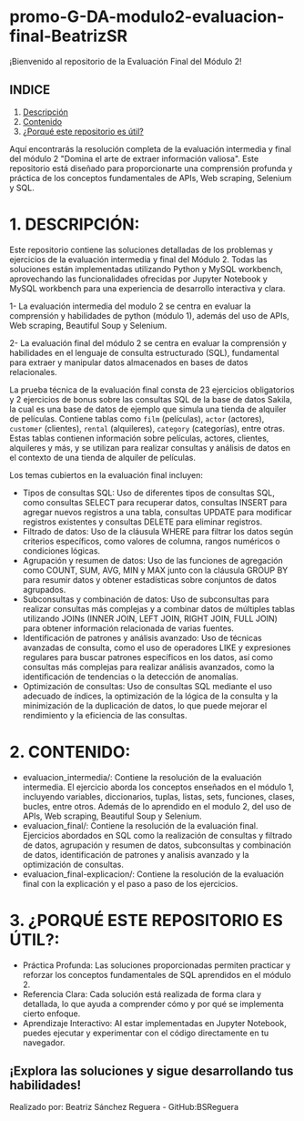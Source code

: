 # promo-G-DA-modulo2-evaluacion-final-BeatrizSR

¡Bienvenido al repositorio de la Evaluación Final del Módulo 2!

## INDICE
1. [Descripción](#1-descripción)
2. [Contenido](#2-contenido)
3. [¿Porqué este repositorio es útil?](#3-utilidad)
   

Aquí encontrarás la resolución completa de la evaluación intermedia y final del módulo 2 "Domina el arte de extraer información valiosa". Este repositorio está diseñado para proporcionarte una comprensión profunda y práctica de los conceptos fundamentales de APIs, Web scraping, Selenium y SQL.

# 1. DESCRIPCIÓN: 
Este repositorio contiene las soluciones detalladas de los problemas y ejercicios de la evaluación intermedia y final del Módulo 2. Todas las soluciones están implementadas utilizando Python y MySQL workbench, aprovechando las funcionalidades ofrecidas por Jupyter Notebook y MySQL workbench para una experiencia de desarrollo interactiva y clara.

1- La evaluación intermedia del modulo 2 se centra en evaluar la comprensión y habilidades de python (módulo 1), además del uso de APIs, Web scraping, Beautiful Soup y Selenium.

2- La evaluación final del módulo 2 se centra en evaluar la comprensión y habilidades en el lenguaje de consulta estructurado (SQL), fundamental para extraer y manipular datos almacenados en bases de datos relacionales. 


La prueba técnica de la evaluación final consta de 23 ejercicios obligatorios y 2 ejercicios de bonus sobre las consultas SQL  de la base de datos Sakila, la cual es una base de datos de ejemplo que simula una tienda de alquiler de películas. Contiene tablas como `film` (películas), `actor` (actores), `customer` (clientes), `rental` (alquileres), `category` (categorías), entre otras. Estas tablas contienen información sobre películas, actores, clientes, alquileres y más, y se utilizan para realizar consultas y análisis de datos en el contexto de una tienda de alquiler de películas.

Los temas cubiertos en la evaluación final incluyen:
- Tipos de consultas SQL: Uso de diferentes tipos de consultas SQL, como consultas SELECT para recuperar datos, consultas INSERT para agregar nuevos registros a una tabla, consultas UPDATE para modificar registros existentes y consultas DELETE para eliminar registros.
- Filtrado de datos: Uso de la cláusula WHERE para filtrar los datos según criterios específicos, como valores de columna, rangos numéricos o condiciones lógicas.
- Agrupación y resumen de datos: Uso de las funciones de agregación como COUNT, SUM, AVG, MIN y MAX junto con la cláusula GROUP BY para resumir datos y obtener estadísticas sobre conjuntos de datos agrupados.
- Subconsultas y combinación de datos: Uso de subconsultas para realizar consultas más complejas y a combinar datos de múltiples tablas utilizando JOINs (INNER JOIN, LEFT JOIN, RIGHT JOIN, FULL JOIN) para obtener información relacionada de varias fuentes.
- Identificación de patrones y análisis avanzado: Uso de técnicas avanzadas de consulta, como el uso de operadores LIKE y expresiones regulares para buscar patrones específicos en los datos, así como consultas más complejas para realizar análisis avanzados, como la identificación de tendencias o la detección de anomalías.
- Optimización de consultas: Uso de consultas SQL mediante el uso adecuado de índices, la optimización de la lógica de la consulta y la minimización de la duplicación de datos, lo que puede mejorar el rendimiento y la eficiencia de las consultas.
  
# 2. CONTENIDO: 
- evaluacion_intermedia/: Contiene la resolución de la evaluación intermedia. El ejercicio aborda los conceptos enseñados en el módulo 1, incluyendo variables, diccionarios, tuplas, listas, sets, funciones, clases, bucles, entre otros. Además de lo aprendido en el modulo 2, del uso de APIs, Web scraping, Beautiful Soup y Selenium.
- evaluacion_final/: Contiene la resolución de la evaluación final. Ejercicios abordados en SQL como la realización de consultas y filtrado de datos, agrupación y resumen de datos, subconsultas y combinación de datos, identificación de patrones y analisis avanzado y la optimización de consultas.
- evaluacion_final-explicacion/: Contiene la resolución de la evaluación final con la explicación y el paso a paso de los ejercicios.

# 3. ¿PORQUÉ ESTE REPOSITORIO ES ÚTIL?: 
- Práctica Profunda: Las soluciones proporcionadas permiten practicar y reforzar los conceptos fundamentales de SQL aprendidos en el módulo 2.
- Referencia Clara: Cada solución está realizada de forma clara y detallada, lo que ayuda a comprender cómo y por qué se implementa cierto enfoque.
- Aprendizaje Interactivo: Al estar implementadas en Jupyter Notebook, puedes ejecutar y experimentar con el código directamente en tu navegador.



## ¡Explora las soluciones y sigue desarrollando tus habilidades!



Realizado por: Beatriz Sánchez Reguera - GitHub:BSReguera